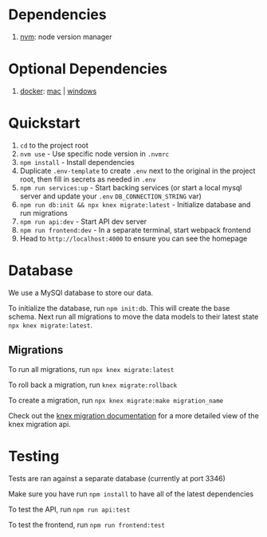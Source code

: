 # Dependencies

1. [nvm](https://github.com/creationix/nvm#installation): node version manager

# Optional Dependencies

1. [docker](https://docs.docker.com/): [mac](https://download.docker.com/mac/stable/Docker.dmg) | [windows](https://download.docker.com/win/stable/Docker%20for%20Windows%20Installer.exe)

# Quickstart

1. `cd` to the project root
1. `nvm use` - Use specific node version in `.nvmrc`
1. `npm install` - Install dependencies
1. Duplicate `.env-template` to create `.env` next to the original in the project root, then fill in secrets as needed in `.env`
1. `npm run services:up` - Start backing services (or start a local mysql server and update your `.env` `DB_CONNECTION_STRING` var)
1. `npm run db:init && npx knex migrate:latest` - Initialize database and run migrations
1. `npm run api:dev` - Start API dev server
1. `npm run frontend:dev` - In a separate terminal, start webpack frontend
1. Head to `http://localhost:4000` to ensure you can see the homepage

# Database

We use a MySQl database to store our data.

To initialize the database, run `npm init:db`. This will create the base schema. Next run all migrations to move the data models to their latest state `npx knex migrate:latest`.

## Migrations

To run all migrations, run `npx knex migrate:latest`

To roll back a migration, run `knex migrate:rollback`

To create a migration, run `npx knex migrate:make migration_name`

Check out the [knex migration documentation](https://knexjs.org/#Migrations) for a more detailed view of the knex migration api.


# Testing

Tests are ran against a separate database (currently at port 3346)

Make sure you have run
`npm install`
to have all of the latest dependencies

To test the API, run
`npm run api:test`

To test the frontend, run
`npm run frontend:test`



